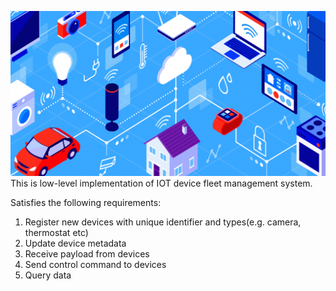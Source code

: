 ![](images/iot.png)
This is low-level implementation of IOT device fleet management system.

Satisfies the following requirements:
1. Register new devices with unique identifier and types(e.g. camera, thermostat etc)
2. Update device metadata
3. Receive payload from devices
4. Send control command to devices
5. Query data

